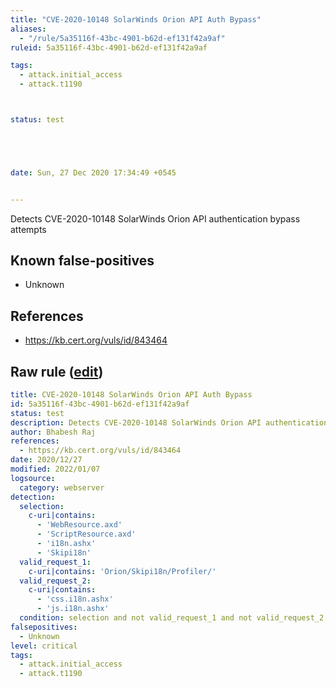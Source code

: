 ```yaml
---
title: "CVE-2020-10148 SolarWinds Orion API Auth Bypass"
aliases:
  - "/rule/5a35116f-43bc-4901-b62d-ef131f42a9af"
ruleid: 5a35116f-43bc-4901-b62d-ef131f42a9af

tags:
  - attack.initial_access
  - attack.t1190



status: test





date: Sun, 27 Dec 2020 17:34:49 +0545


---
```


Detects CVE-2020-10148 SolarWinds Orion API authentication bypass attempts

<!--more-->


## Known false-positives

* Unknown



## References

* https://kb.cert.org/vuls/id/843464


## Raw rule ([edit](https://github.com/SigmaHQ/sigma/edit/master/rules/web/web_solarwinds_cve_2020_10148.yml))
```yaml
title: CVE-2020-10148 SolarWinds Orion API Auth Bypass
id: 5a35116f-43bc-4901-b62d-ef131f42a9af
status: test
description: Detects CVE-2020-10148 SolarWinds Orion API authentication bypass attempts
author: Bhabesh Raj
references:
  - https://kb.cert.org/vuls/id/843464
date: 2020/12/27
modified: 2022/01/07
logsource:
  category: webserver
detection:
  selection:
    c-uri|contains:
      - 'WebResource.axd'
      - 'ScriptResource.axd'
      - 'i18n.ashx'
      - 'Skipi18n'
  valid_request_1:
    c-uri|contains: 'Orion/Skipi18n/Profiler/'
  valid_request_2:
    c-uri|contains:
      - 'css.i18n.ashx'
      - 'js.i18n.ashx'
  condition: selection and not valid_request_1 and not valid_request_2
falsepositives:
  - Unknown
level: critical
tags:
  - attack.initial_access
  - attack.t1190

```
